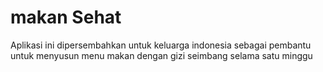 # makan Sehat

Aplikasi ini dipersembahkan untuk keluarga indonesia sebagai pembantu untuk menyusun menu makan dengan gizi seimbang selama satu minggu
